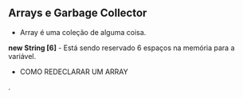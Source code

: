 ## Arrays e Garbage Collector

- Array é uma coleção de alguma coisa. 

**new String [6]** - Está sendo reservado 6 espaços na memória para a variável. 

+ COMO REDECLARAR UM ARRAY 

.